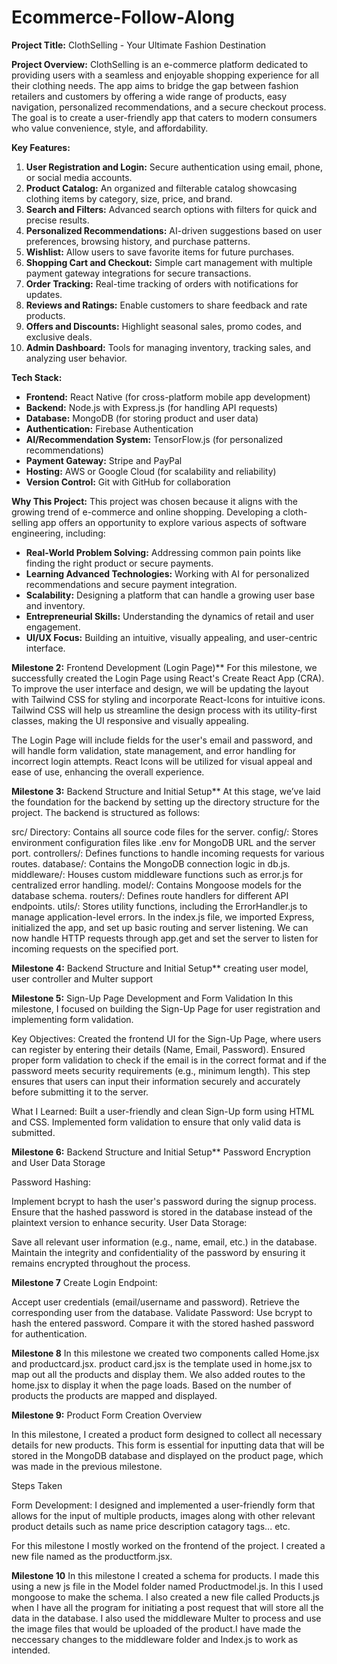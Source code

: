 # Ecommerce-Follow-Along
**Project Title:** ClothSelling - Your Ultimate Fashion Destination

**Project Overview:**
ClothSelling is an e-commerce platform dedicated to providing users with a seamless and enjoyable shopping experience for all their clothing needs. The app aims to bridge the gap between fashion retailers and customers by offering a wide range of products, easy navigation, personalized recommendations, and a secure checkout process. The goal is to create a user-friendly app that caters to modern consumers who value convenience, style, and affordability.

**Key Features:**
1. **User Registration and Login:** Secure authentication using email, phone, or social media accounts.
2. **Product Catalog:** An organized and filterable catalog showcasing clothing items by category, size, price, and brand.
3. **Search and Filters:** Advanced search options with filters for quick and precise results.
4. **Personalized Recommendations:** AI-driven suggestions based on user preferences, browsing history, and purchase patterns.
5. **Wishlist:** Allow users to save favorite items for future purchases.
6. **Shopping Cart and Checkout:** Simple cart management with multiple payment gateway integrations for secure transactions.
7. **Order Tracking:** Real-time tracking of orders with notifications for updates.
8. **Reviews and Ratings:** Enable customers to share feedback and rate products.
9. **Offers and Discounts:** Highlight seasonal sales, promo codes, and exclusive deals.
10. **Admin Dashboard:** Tools for managing inventory, tracking sales, and analyzing user behavior.

**Tech Stack:**
- **Frontend:** React Native (for cross-platform mobile app development)
- **Backend:** Node.js with Express.js (for handling API requests)
- **Database:** MongoDB (for storing product and user data)
- **Authentication:** Firebase Authentication
- **AI/Recommendation System:** TensorFlow.js (for personalized recommendations)
- **Payment Gateway:** Stripe and PayPal
- **Hosting:** AWS or Google Cloud (for scalability and reliability)
- **Version Control:** Git with GitHub for collaboration

**Why This Project:**
This project was chosen because it aligns with the growing trend of e-commerce and online shopping. Developing a cloth-selling app offers an opportunity to explore various aspects of software engineering, including:
- **Real-World Problem Solving:** Addressing common pain points like finding the right product or secure payments.
- **Learning Advanced Technologies:** Working with AI for personalized recommendations and secure payment integration.
- **Scalability:** Designing a platform that can handle a growing user base and inventory.
- **Entrepreneurial Skills:** Understanding the dynamics of retail and user engagement.
- **UI/UX Focus:** Building an intuitive, visually appealing, and user-centric interface.


**Milestone 2:** Frontend Development (Login Page)**
For this milestone, we successfully created the Login Page using React's Create React App (CRA). To improve the user interface and design, we will be updating the layout with Tailwind CSS for styling and incorporate React-Icons for intuitive icons. Tailwind CSS will help us streamline the design process with its utility-first classes, making the UI responsive and visually appealing.

The Login Page will include fields for the user's email and password, and will handle form validation, state management, and error handling for incorrect login attempts. React Icons will be utilized for visual appeal and ease of use, enhancing the overall experience.

**Milestone 3:** Backend Structure and Initial Setup**
At this stage, we’ve laid the foundation for the backend by setting up the directory structure for the project. The backend is structured as follows:

src/ Directory: Contains all source code files for the server.
config/: Stores environment configuration files like .env for MongoDB URL and the server port.
controllers/: Defines functions to handle incoming requests for various routes.
database/: Contains the MongoDB connection logic in db.js.
middleware/: Houses custom middleware functions such as error.js for centralized error handling.
model/: Contains Mongoose models for the database schema.
routers/: Defines route handlers for different API endpoints.
utils/: Stores utility functions, including the ErrorHandler.js to manage application-level errors.
In the index.js file, we imported Express, initialized the app, and set up basic routing and server listening. We can now handle HTTP requests through app.get and set the server to listen for incoming requests on the specified port.

**Milestone 4:** Backend Structure and Initial Setup**
creating user model, user controller and Multer support

 **Milestone 5:** Sign-Up Page Development and Form Validation
In this milestone, I focused on building the Sign-Up Page for user registration and implementing form validation.

Key Objectives:
Created the frontend UI for the Sign-Up Page, where users can register by entering their details (Name, Email, Password).
Ensured proper form validation to check if the email is in the correct format and if the password meets security requirements (e.g., minimum length).
This step ensures that users can input their information securely and accurately before submitting it to the server.

What I Learned:
Built a user-friendly and clean Sign-Up form using HTML and CSS.
Implemented form validation to ensure that only valid data is submitted.

**Milestone 6:** Backend Structure and Initial Setup** Password Encryption and User Data Storage

Password Hashing:

Implement bcrypt to hash the user's password during the signup process. Ensure that the hashed password is stored in the database instead of the plaintext version to enhance security. User Data Storage:

Save all relevant user information (e.g., name, email, etc.) in the database. Maintain the integrity and confidentiality of the password by ensuring it remains encrypted throughout the process.

**Milestone 7**
Create Login Endpoint:

Accept user credentials (email/username and password). Retrieve the corresponding user from the database. Validate Password:
Use bcrypt to hash the entered password. Compare it with the stored hashed password for authentication.

**Milestone 8**
In this milestone we created two components called Home.jsx and productcard.jsx. product card.jsx is the template used in home.jsx to map out all the products and display them. We also added routes to the home.jsx to display it when the page loads. Based on the number of products the products are mapped and displayed.

**Milestone 9:** Product Form Creation
Overview

In this milestone, I created a product form designed to collect all necessary details for new products. This form is essential for inputting data that will be stored in the MongoDB database and displayed on the product page, which was made in the previous milestone.

Steps Taken

Form Development: I designed and implemented a user-friendly form that allows for the input of multiple products, images along with other relevant product details such as name price description catagory tags... etc.

For this milestone I mostly worked on the frontend of the project. I created a new file named as the productform.jsx.

**Milestone 10**
In this milestone I created a schema for products. I made this using a new js file in the Model folder named Productmodel.js. In this I used mongoose to make the schema. I also created a new file called Products.js when I have all the program for initiating a post request that will store all the data in the database. I also used the middleware Multer to process and use the image files that would be uploaded of the product.I have made the neccessary changes to the middleware folder and Index.js to work as intended.


